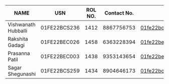 | NAME | USN  | ROL NO. |Contact No.|Email|
|------|------|---------|-----------|-----|
| Vishwanath Hubballi   | 01FE22BCS236     |1412         |  8867756753   |01fe22bcs236@kletech.ac.in|
| Rakshita Gadagi    |01FE22BEC026     |1458         |6363228394|01fe22bec026@kletech.ac.in|
|  Prasanna Patil   |01FE22BEC003      | 1438        |  9353143654  |01fe22bec003@kletech.ac.in|
|Sagar   Shegunashi  |01FE22BCS259      |1434       |8904646173|01fe22bcs259@kletech.ac.in|